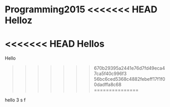 Programming2015
<<<<<<< HEAD
Helloz
=======
<<<<<<< HEAD
Hellos
=======
Hello
>>>>>>> 670b29395a2441e76d7fd49eca47ca5f40c996f3
>>>>>>> 56bc6ced5368c4882febeff17f1f00dadffa8c68
===============


hello
3
s
f
